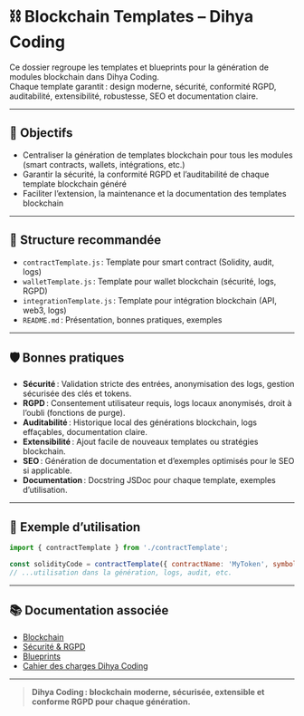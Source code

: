 # ⛓️ Blockchain Templates – Dihya Coding

Ce dossier regroupe les templates et blueprints pour la génération de modules blockchain dans Dihya Coding.  
Chaque template garantit : design moderne, sécurité, conformité RGPD, auditabilité, extensibilité, robustesse, SEO et documentation claire.

---

## 🚀 Objectifs

- Centraliser la génération de templates blockchain pour tous les modules (smart contracts, wallets, intégrations, etc.)
- Garantir la sécurité, la conformité RGPD et l’auditabilité de chaque template blockchain généré
- Faciliter l’extension, la maintenance et la documentation des templates blockchain

---

## 📁 Structure recommandée

- `contractTemplate.js` : Template pour smart contract (Solidity, audit, logs)
- `walletTemplate.js` : Template pour wallet blockchain (sécurité, logs, RGPD)
- `integrationTemplate.js` : Template pour intégration blockchain (API, web3, logs)
- `README.md` : Présentation, bonnes pratiques, exemples

---

## 🛡️ Bonnes pratiques

- **Sécurité** : Validation stricte des entrées, anonymisation des logs, gestion sécurisée des clés et tokens.
- **RGPD** : Consentement utilisateur requis, logs locaux anonymisés, droit à l’oubli (fonctions de purge).
- **Auditabilité** : Historique local des générations blockchain, logs effaçables, documentation claire.
- **Extensibilité** : Ajout facile de nouveaux templates ou stratégies blockchain.
- **SEO** : Génération de documentation et d’exemples optimisés pour le SEO si applicable.
- **Documentation** : Docstring JSDoc pour chaque template, exemples d’utilisation.

---

## 📝 Exemple d’utilisation

```js
import { contractTemplate } from './contractTemplate';

const solidityCode = contractTemplate({ contractName: 'MyToken', symbol: 'MTK' });
// ...utilisation dans la génération, logs, audit, etc.
```

---

## 📚 Documentation associée

- [Blockchain](../../../../blockchain/README.md)
- [Sécurité & RGPD](../../../docs/security.md)
- [Blueprints](../../../blueprints/README.md)
- [Cahier des charges Dihya Coding](../../../../../docs/user_guide/README.md)

---

> **Dihya Coding : blockchain moderne, sécurisée, extensible et conforme RGPD pour chaque génération.**